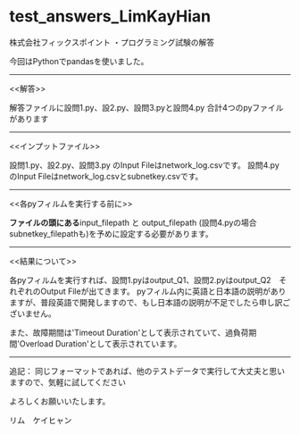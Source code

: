 # test_answers_LimKayHian
株式会社フィックスポイント ・プログラミング試験の解答

今回はPythonでpandasを使いました。
**************************************************************************************************************************
<<解答>>

解答ファイルに設問1.py、設2.py、設問3.pyと設問4.py
合計4つのpyファイルがあります
**************************************************************************************************************************
<<インプットファイル>>

設問1.py、設2.py、設問3.py のInput Fileはnetwork_log.csvです。
設問4.py　のInput Fileはnetwork_log.csvとsubnetkey.csvです。

**************************************************************************************************************************
<<各pyフィルムを実行する前に>>

**ファイルの頭にある**input_filepath と output_filepath (設問4.pyの場合subnetkey_filepathも)を予めに設定する必要があります。
**************************************************************************************************************************
<<結果について>>

各pyフィルムを実行すれば、設問1.pyはoutput_Q1、設問2.pyはoutput_Q2　それぞれのOutput Fileが出てきます。
pyフィルム内に英語と日本語の説明がありますが、普段英語で開発しますので、もし日本語の説明が不足でしたら申し訳ございません。

また、故障期間は'Timeout Duration'として表示されていて、過負荷期間'Overload Duration'として表示されています。
**************************************************************************************************************************

追記：
同じフォーマットであれば、他のテストデータで実行して大丈夫と思いますので、気軽に試してください

よろしくお願いいたします。

リム　ケイヒャン
